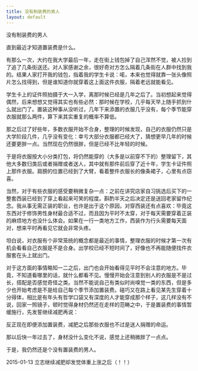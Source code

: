 ```yaml
---
title: 没有制装费的男人
layout: default
---
```


没有制装费的男人

直到最近才知道置装费是什么。

有那么一次，大约在我大学最后一年，走在街上钱包掉了自己浑然不觉，被人捡到了追了几条街送还。对人家感谢之余，很好奇对方怎么隔着几条街在人群中找到我的。结果人家打开我的钱包，指着我的学生卡说：喏，本来也觉得就靠一张头像照片怎么找得到，但是谁知道你就穿着这上面这件衣服，隔着老远就能看见。

学生卡上的证件照拍摄于大一入学，离那时候已经是几年之后了。当初想起来觉得偶然，后来想想又觉得其实也有些必然：那时候在学校，几乎每天早上随手抓到什么就出门了。置装这种事从没听过，几年下来添置的衣服几乎没有，每个季节能穿衣服就那么两件，算下来其实重复的概率不算低。

那之后过了好些年，多数衣服开始不合身，整理的时候发现，自己的衣服仍然只是大学阶段几件，几乎没有变化：幸亏大部分衣服都已经大了，猜想更早几年的时候还要更胖一点。当然现在仍然很胖，但是已经不比年轻的时候。

于是将衣服按大小分类打包，将仍然能穿的（大多是以前穿不下的）整理留下，其他大多数归类后或者捐赠或者送人，其中就有那件前后穿了近十年，学生卡证件照上那件衣服。肩膀的位置已经到了大臂，看着整件衣服长的像条裙子，心里有点窃喜。

当然，对于有些衣服的感受要稍微复杂一点：之前在讲究店家自习挑选后买下的一整套西装已经到了穿上看起来可笑的程度。斟酌半天之后决定还是送回老家留作纪念。我从事无需正装的职业，也许是出于这个原因，对穿西装还有点喜欢：毕竟这东西对于修饰男性身材最合适不过，而且因为平时不太穿，对于每天需要穿着正装的麻烦地方也没什么体会。如果在一行一类地方工作，西装作为行头需要每天面对，想来平时再看见它就会非常头疼。

坦白说，对衣服有个非常笼统的概念都是最近的事情，整理衣服的时候才第一次有机会看看自己衣服是不是合身。出学校已经不短时间了，好像也不再能随便找件衣服套在头上就出门。

对于这方面的事情略知一二之后，出门也会开始看得见平时不会注意的地方。毕竟，不知道看哪里的话，就什么都看不见。慢慢开始会注意到别人的衣服是不是过长，搭配是否感觉奇怪之类。当然不能说自己有类似时尚嗅觉一类的东西，但是多少也开始考虑是不是给自己每个季节添加置装费。碰巧又在路上看见某先生穿着十分得体，相比是有年头有哲学口袋又有深度的人才能穿成那个样子，这几样没有不说，回家一照镜子，顿时觉得身材仍然还在走样的范畴之中，于是置装费的事情暂缓施行，先发誓继续减肥再说：

反正现在即便添加置装费，减肥之后那些衣服也不过是送人捐赠的命运。

那以后快一年过去了，身材没什么变化不说，感觉上还稍微胖了一点点。

于是，我仍然还是个没有置装费的男人。

2015-01-13
立志继续减肥却发觉体重上涨之后（！！）

